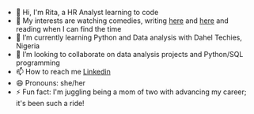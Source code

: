 - 👋 Hi, I'm Rita, a HR Analyst learning to code
- 👀 My interests are watching comedies, writing [here](https://www.talesbyrita.com) and [here](https://www.facebook.com/rita.anyanwu.14) and reading when I can find the time
- 🌱 I’m currently learning Python and Data analysis with Dahel Techies, Nigeria
- 💞️ I’m looking to collaborate on data analysis projects and Python/SQL programming
- 📫 How to reach me [Linkedin](www.linkedin.com/in/ritaokoro17)
- 😄 Pronouns: she/her
- ⚡ Fun fact: I'm juggling being a mom of two with advancing my career; it's been such a ride!

<!---
R-analyst/R-analyst is a ✨ special ✨ repository because its `README.md` (this file) appears on your GitHub profile.
You can click the Preview link to take a look at your changes.
--->
